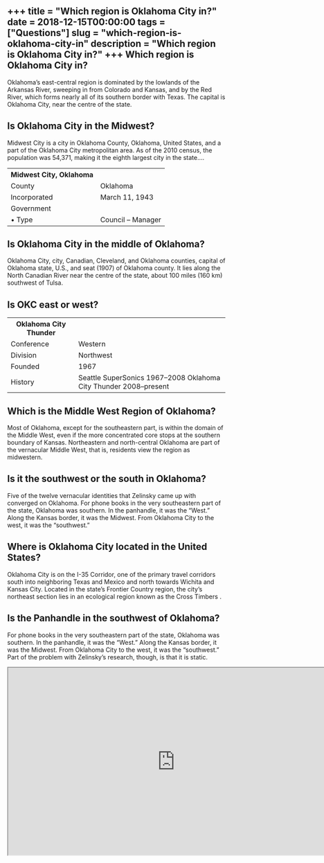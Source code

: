 +++
title = "Which region is Oklahoma City in?"
date = 2018-12-15T00:00:00
tags = ["Questions"]
slug = "which-region-is-oklahoma-city-in"
description = "Which region is Oklahoma City in?"
+++
Which region is Oklahoma City in?
---------------------------------

Oklahoma’s east-central region is dominated by the lowlands of the Arkansas River, sweeping in from Colorado and Kansas, and by the Red River, which forms nearly all of its southern border with Texas. The capital is Oklahoma City, near the centre of the state.

Is Oklahoma City in the Midwest?
--------------------------------

Midwest City is a city in Oklahoma County, Oklahoma, United States, and a part of the Oklahoma City metropolitan area. As of the 2010 census, the population was 54,371, making it the eighth largest city in the state….

<table><tr><th>Midwest City, Oklahoma</th></tr><tr><td>County</td><td>Oklahoma</td></tr><tr><td>Incorporated</td><td>March 11, 1943</td></tr><tr><td>Government</td></tr><tr><td>• Type</td><td>Council – Manager</td></tr></table>

Is Oklahoma City in the middle of Oklahoma?
-------------------------------------------

Oklahoma City, city, Canadian, Cleveland, and Oklahoma counties, capital of Oklahoma state, U.S., and seat (1907) of Oklahoma county. It lies along the North Canadian River near the centre of the state, about 100 miles (160 km) southwest of Tulsa.

Is OKC east or west?
--------------------

<table><tr><th>Oklahoma City Thunder</th></tr><tr><td>Conference</td><td>Western</td></tr><tr><td>Division</td><td>Northwest</td></tr><tr><td>Founded</td><td>1967</td></tr><tr><td>History</td><td>Seattle SuperSonics 1967–2008 Oklahoma City Thunder 2008–present</td></tr></table>

Which is the Middle West Region of Oklahoma?
--------------------------------------------

Most of Oklahoma, except for the southeastern part, is within the domain of the Middle West, even if the more concentrated core stops at the southern boundary of Kansas. Northeastern and north-central Oklahoma are part of the vernacular Middle West, that is, residents view the region as midwestern.

Is it the southwest or the south in Oklahoma?
---------------------------------------------

Five of the twelve vernacular identities that Zelinsky came up with converged on Oklahoma. For phone books in the very southeastern part of the state, Oklahoma was southern. In the panhandle, it was the “West.” Along the Kansas border, it was the Midwest. From Oklahoma City to the west, it was the “southwest.”

Where is Oklahoma City located in the United States?
----------------------------------------------------

Oklahoma City is on the I-35 Corridor, one of the primary travel corridors south into neighboring Texas and Mexico and north towards Wichita and Kansas City. Located in the state’s Frontier Country region, the city’s northeast section lies in an ecological region known as the Cross Timbers .

Is the Panhandle in the southwest of Oklahoma?
----------------------------------------------

For phone books in the very southeastern part of the state, Oklahoma was southern. In the panhandle, it was the “West.” Along the Kansas border, it was the Midwest. From Oklahoma City to the west, it was the “southwest.” Part of the problem with Zelinsky’s research, though, is that it is static.

<iframe allow="accelerometer; autoplay; clipboard-write; encrypted-media; gyroscope; picture-in-picture" allowfullscreen="" class="__youtube_prefs__  epyt-is-override  no-lazyload" data-no-lazy="1" data-origheight="433" data-origwidth="770" data-skipgform_ajax_framebjll="" height="433" id="_ytid_77225" loading="lazy" src="https://www.youtube.com/embed/ySdEcLWd7uI?enablejsapi=1&autoplay=0&cc_load_policy=0&cc_lang_pref=&iv_load_policy=1&loop=0&modestbranding=0&rel=1&fs=1&playsinline=0&autohide=2&theme=dark&color=red&controls=1&" title="YouTube player" width="770"></iframe>